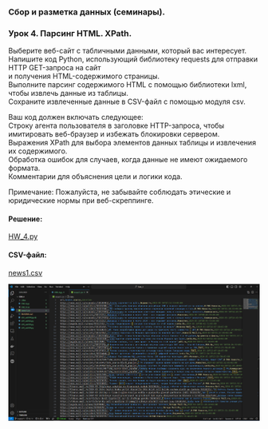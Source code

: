 ### Сбор и разметка данных (семинары).  
### Урок 4. Парсинг HTML. XPath.  
Выберите веб-сайт с табличными данными, который вас интересует.  
Напишите код Python, использующий библиотеку requests для отправки HTTP GET-запроса на сайт  
и получения HTML-содержимого страницы.  
Выполните парсинг содержимого HTML с помощью библиотеки lxml, чтобы извлечь данные из таблицы.  
Сохраните извлеченные данные в CSV-файл с помощью модуля csv.  
  
Ваш код должен включать следующее:  
Строку агента пользователя в заголовке HTTP-запроса, чтобы имитировать веб-браузер и избежать блокировки сервером.  
Выражения XPath для выбора элементов данных таблицы и извлечения их содержимого.  
Обработка ошибок для случаев, когда данные не имеют ожидаемого формата.  
Комментарии для объяснения цели и логики кода.  
  
Примечание: Пожалуйста, не забывайте соблюдать этические и юридические нормы при веб-скреппинге.  
  
#### Решение:  
[HW_4.py](HW_4.py)  
  
#### CSV-файл:  
[news1.csv](news1.csv)  
  
![news.png](news.png)